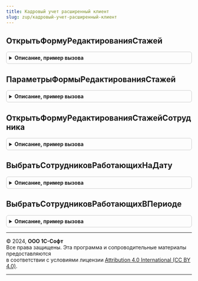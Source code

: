 ```yaml
---
title: Кадровый учет расширенный клиент
slug: zup/кадровый-учет-расширенный-клиент
---
```



## ОткрытьФормуРедактированияСтажей
<details style="margin: 1em 0; padding: 0.5em; border: 1px solid #ccc; border-radius: 6px;">

<summary style="font-weight: bold; cursor: pointer;">Описание, пример вызова</summary>

```bsl

// Открывает форму редактирования стажей сотрудника.
//
// Параметры:
//  ПараметрыФормы - Структура - См. функцию ПараметрыФормыРедактированияСтажей().
//  Обработчик - ОписаниеОповещения - Описание процедуры, вызываемой при окончании редактировании стажей с параметрами.
//     * РезультатРедактированияСтажей - Неопределено, КодВозвратаДиалога, Структура -
//           Результат редактирования стажей.
//           При успешном окончании редактирования процедура будет вызвана с параметром типа "Структура" с полями:
//               ** Сотрудник - СправочникСсылка.Сотрудники
//               ** ФизическоеЛицо - СправочникСсылка.ФизическиеЛица
//               ** ДанныеСтажей - ДанныеФормыКоллекция
//           При отказе от редактирования процедура будет вызвана с параметром типа "Неопределено" или "КодВозвратаДиалога".
//           Пример чтения результатов процедуры см. в форме документа БольничныйЛист.
//     * ДополнительныеПараметры - Произвольный - Значение, которое было указано при создании объекта ОписаниеОповещения.
//
Процедура ОткрытьФормуРедактированияСтажей(ПараметрыФормы, Обработчик) Экспорт
```

Пример вызова
```bsl
КадровыйУчетРасширенныйКлиент.ОткрытьФормуРедактированияСтажей(ПараметрыФормы, Обработчик) 
```
</details>

## ПараметрыФормыРедактированияСтажей
<details style="margin: 1em 0; padding: 0.5em; border: 1px solid #ccc; border-radius: 6px;">

<summary style="font-weight: bold; cursor: pointer;">Описание, пример вызова</summary>

```bsl

// Возвращает параметры, необходимые для процедуры ОткрытьФормуРедактированияСтажей.
//
// Возвращаемое значение:
//   Структура - Параметры, необходимые для вызова процедуры ОткрытьФормуРедактированияСтажей.
//       * ТолькоПросмотр - Булево - Признак возможности редактирования отображаемых данных.
//       * Сотрудник - СправочникСсылка.Сотрудники - Необязательный, если передан параметр "ФизическоеЛицо".
//       * ФизическоеЛицо - СправочникСсылка.ФизическиеЛица - Необязательный, если передан параметр "Сотрудник".
//       * ДатаСведений - Дата
//       * ВидыСтажа - Массив из СправочникСсылка.ВидыСтажа
//       * ДанныеСтажей - Соответствие - Данные стажей сотрудника.
//           * Ключ - СправочникСсылка.ВидыСтажа
//           * Значение - Структура - См. ЗарплатаКадрыРасширенныйКлиентСервер.СведенияОСтаже().
//       * Записывать - Булево - Если Истина, данные о стаже будут записаны при закрытии формы.
//       * НеобязательныеВидыСтажа - ФиксированноеСоответствие - стажи, заполнение которых необязательно.
//           Для этих стажей будет выведен флажок, разрешающий редактирование данных стажа.
//           Эти виды стажа должны также быть перечислены в параметре ВидыСтажа.
//       * ЗаголовокФормы - Строка - Заголовок формы ввода стажей.
//
Функция ПараметрыФормыРедактированияСтажей() Экспорт
```

Пример вызова
```bsl
Результат = КадровыйУчетРасширенныйКлиент.ПараметрыФормыРедактированияСтажей() 
```
</details>

## ОткрытьФормуРедактированияСтажейСотрудника
<details style="margin: 1em 0; padding: 0.5em; border: 1px solid #ccc; border-radius: 6px;">

<summary style="font-weight: bold; cursor: pointer;">Описание, пример вызова</summary>

```bsl

// Устарела. Следует использовать КадровыйУчетРасширенныйКлиент.ОткрытьФормуРедактированияСтажей.
// Открывает форму редактирования стажей сотрудника.
//
// Параметры:
//		Форма			- ФормаКлиентскогоПриложения
//		Сотрудник		- СправочникСсылка.Сотрудники
//		ДатаСведений	- Дата
//		ВидыСтажа		- Массив ссылок на элементы справочника ВидыСтажа.
//		ФизическоеЛицо	- СправочникСсылка.ФизическиеЛица, передается если известно.
//		ДанныеСтажей	- Соответствие - Данные стажей сотрудника.
//   						* Ключ - Вид стажа;
//   						* Значение - Структура, сформированная методом ЗарплатаКадрыРасширенныйКлиентСервер.СведенияОСтаже().
//		Записывать 		- Булево - Если Истина, данные о стаже будут записаны при закрытии формы.
//		НеобязательныеВидыСтажа	- Фиксированное соответствие - стажи, заполнение которых необязательно. Для этих стажей будет
//                                                             выведен флажок, разрешающий редактирование данных стажа. Эти
//                                                             виды стажа должны также быть перечислены в параметре ВидыСтажа.
//   						* Ключ - Вид стажа;
//   						* Значение - Строка, заголовок флажка.
//
Процедура ОткрытьФормуРедактированияСтажейСотрудника(Форма, Сотрудник, ДатаСведений, ВидыСтажа, ФизическоеЛицо = Неопределено, ДанныеСтажей = Неопределено, Записывать = Истина, НеобязательныеВидыСтажа = Неопределено) Экспорт
```

Пример вызова
```bsl
КадровыйУчетРасширенныйКлиент.ОткрытьФормуРедактированияСтажейСотрудника(Форма, Сотрудник, ДатаСведений, ВидыСтажа, ФизическоеЛицо, ДанныеСтажей, Записывать, НеобязательныеВидыСтажа);
```
</details>

## ВыбратьСотрудниковРаботающихНаДату
<details style="margin: 1em 0; padding: 0.5em; border: 1px solid #ccc; border-radius: 6px;">

<summary style="font-weight: bold; cursor: pointer;">Описание, пример вызова</summary>

```bsl

// Устарела см. процедуру КадровыйУчетКлиент.ВыбратьСотрудниковРаботающихНаДатуПоПараметрамОткрытияФормыСписка.
//
Процедура ВыбратьСотрудниковРаботающихНаДату(ВладелецФормыВыбора, Организация = Неопределено, Подразделение = Неопределено, ДатаПримененияОтбора = '00010101', МножественныйВыбор = Истина, АдресСпискаПодобранныхСотрудников = "", СтруктураОтбора = Неопределено) Экспорт
```

Пример вызова
```bsl
КадровыйУчетРасширенныйКлиент.ВыбратьСотрудниковРаботающихНаДату(ВладелецФормыВыбора, Организация, Подразделение, ДатаПримененияОтбора, МножественныйВыбор, АдресСпискаПодобранныхСотрудников, СтруктураОтбора);
```
</details>

## ВыбратьСотрудниковРаботающихВПериоде
<details style="margin: 1em 0; padding: 0.5em; border: 1px solid #ccc; border-radius: 6px;">

<summary style="font-weight: bold; cursor: pointer;">Описание, пример вызова</summary>

```bsl

// Устарела см. процедуру КадровыйУчетКлиент.ВыбратьСотрудниковРаботающихВПериодеПоПараметрамОткрытияФормыСписка.
//
Процедура ВыбратьСотрудниковРаботающихВПериоде(ВладелецФормыВыбора, Организация = Неопределено, Подразделение = Неопределено, НачалоПериодаПримененияОтбора = '00010101', ОкончаниеПериодаПримененияОтбора = '00010101', МножественныйВыбор = Истина, АдресСпискаПодобранныхСотрудников = "", СтруктураОтбора = Неопределено) Экспорт
```

Пример вызова
```bsl
КадровыйУчетРасширенныйКлиент.ВыбратьСотрудниковРаботающихВПериоде(ВладелецФормыВыбора, Организация, Подразделение, НачалоПериодаПримененияОтбора, ОкончаниеПериодаПримененияОтбора, МножественныйВыбор, АдресСпискаПодобранныхСотрудников, СтруктураОтбора);
```
</details>

---

© 2024, **ООО 1С-Софт**  
Все права защищены. Эта программа и сопроводительные материалы предоставляются  
в соответствии с условиями лицензии [Attribution 4.0 International (CC BY 4.0)](https://creativecommons.org/licenses/by/4.0/legalcode).

---
